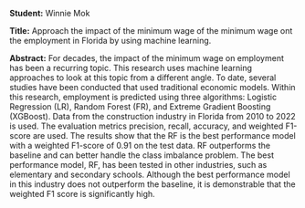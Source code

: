**Student:**
Winnie Mok

**Title:**
Approach the impact of the minimum wage of the minimum wage ont the employment in Florida by using machine learning.

**Abstract:**
For decades, the impact of the minimum wage on employment
has been a recurring topic. This research uses machine learning
approaches to look at this topic from a different angle. To date, several
studies have been conducted that used traditional economic models.
Within this research, employment is predicted using three algorithms:
Logistic Regression (LR), Random Forest (FR), and Extreme Gradient
Boosting (XGBoost). Data from the construction industry in Florida
from 2010 to 2022 is used. The evaluation metrics precision, recall,
accuracy, and weighted F1-score are used. The results show that the
RF is the best performance model with a weighted F1-score of 0.91
on the test data. RF outperforms the baseline and can better handle
the class imbalance problem. The best performance model, RF, has
been tested in other industries, such as elementary and secondary
schools. Although the best performance model in this industry does
not outperform the baseline, it is demonstrable that the weighted F1
score is significantly high.

